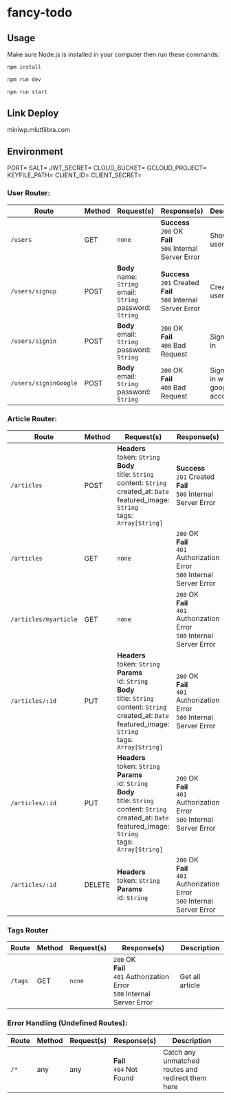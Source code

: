 # fancy-todo

## Usage

Make sure Node.js is installed in your computer then run these commands:

```javascript
npm install

npm run dev

npm run start
```

## Link Deploy
miniwp.mlutfiibra.com

## Environment

PORT=
SALT=
JWT_SECRET=
CLOUD_BUCKET=
GCLOUD_PROJECT=
KEYFILE_PATH=
CLIENT_ID=
CLIENT_SECRET=

### User Router:

Route | Method | Request(s) | Response(s) | Description
---|---|---|---|---
`/users` | GET | `none` | **Success**<br>`200` OK<br>**Fail**<br>`500` Internal Server Error | Show all users
`/users/signup` | POST | **Body**<br>name: `String`<br>email: `String`<br>password: `String` | **Success**<br>`201` Created<br>**Fail**<br>`500` Internal Server Error | Create a user
`/users/signin` | POST | **Body**<br>email: `String`<br>password: `String` | `200` OK<br>**Fail**<br>`400` Bad Request | Sign a user in
`/users/signinGoogle` | POST | **Body**<br>email: `String`<br>password: `String` | `200` OK<br>**Fail**<br>`400` Bad Request | Sign a user in with google account

### Article Router:

Route | Method | Request(s) | Response(s) | Description
---|---|---|---|---
`/articles` | POST | **Headers**<br>token: `String`<br>**Body**<br>title: `String`<br>content: `String`<br>created_at: `Date`<br>featured_image: `String`<br>tags: `Array[String]` | **Success**<br>`201` Created<br>**Fail**<br>`500` Internal Server Error | Create article
`/articles` | GET | `none` | `200` OK<br>**Fail**<br>`401` Authorization Error<br>`500` Internal Server Error | Get all article
`/articles/myarticle` | GET | `none` | `200` OK<br>**Fail**<br>`401` Authorization Error<br>`500` Internal Server Error | Get all article by authorize user
`/articles/:id` | PUT | **Headers**<br>token: `String`<br>**Params**<br>id: `String`<br>**Body**<br>title: `String`<br>content: `String`<br>created_at: `Date`<br>featured_image: `String`<br>tags: `Array[String]` | `200` OK<br>**Fail**<br>`401` Authorization Error<br>`500` Internal Server Error | Update one article
`/articles/:id` | PUT | **Headers**<br>token: `String`<br>**Params**<br>id: `String`<br>**Body**<br>title: `String`<br>content: `String`<br>created_at: `Date`<br>featured_image: `String`<br>tags: `Array[String]` | `200` OK<br>**Fail**<br>`401` Authorization Error<br>`500` Internal Server Error | Update one article
`/articles/:id` | DELETE | **Headers**<br>token: `String`<br>**Params**<br>id: `String` | `200` OK<br>**Fail**<br>`401` Authorization Error<br>`500` Internal Server Error | Delete an article

### Tags Router
Route | Method | Request(s) | Response(s) | Description
---|---|---|---|---
`/tags` | GET | `none` | `200` OK<br>**Fail**<br>`401` Authorization Error<br>`500` Internal Server Error | Get all article

### Error Handling (Undefined Routes):

Route | Method | Request(s) | Response(s) | Description
---|---|---|---|---
`/*` | any | any | **Fail**<br>`404` Not Found | Catch any unmatched routes and redirect them here
